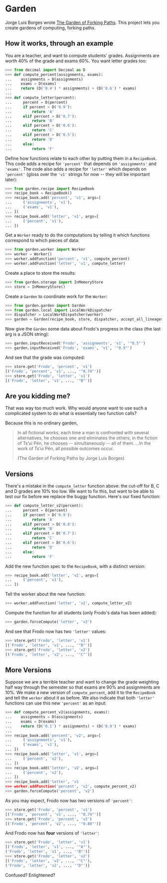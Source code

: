 Garden
======

Jorge Luis Borges wrote
[The Garden of Forking Paths](http://www.coldbacon.com/writing/borges-garden.html).
This project lets you create gardens of computing, forking paths.


How it works, through an example
--------------------------------

You are a teacher, and want to compute students' grades.  Assignments are worth
40% of the grade and exams 60%.  You want letter grades too:

```python
>>> from decimal import Decimal as D
>>> def compute_percent(assignments, exams):
...    assignments = D(assignments)
...    exams = D(exams)
...    return (D('0.4') * assignments) + (D('0.6') * exams)
...
>>> def compute_letter(percent):
...     percent = D(percent)
...     if percent > D('0.9'):
...         return 'A'
...     elif percent > D('0.7'):
...         return 'B'
...     elif percent > D('0.6'):
...         return 'C'
...     elif percent > D('0.5'):
...         return 'D'
...     else:
...         return 'F'
```

Define how functions relate to each other by putting them in a `RecipeBook`.
This code adds a recipe for `'percent'` that depends on
`'assignments'` and `'exams'`.  The code also adds a recipe for
`'letter'` which depends on `'percent'` (gloss over the `'v1'`
strings for now -- they will be important later):

```python
>>> from garden.recipe import RecipeBook
>>> recipe_book = RecipeBook()
>>> recipe_book.add('percent', 'v1', args=[
...     ('assignments', 'v1'),
...     ('exams', 'v1'),
... ])
>>> recipe_book.add('letter', 'v1', args=[
...     ('percent', 'v1'),
... ])
```


Get a `Worker` ready to do the computations by telling it which functions
correspond to which pieces of data:

```python
>>> from garden.worker import Worker
>>> worker = Worker()
>>> worker.addFunction('percent', 'v1', compute_percent)
>>> worker.addFunction('letter', 'v1', compute_letter)
```

Create a place to store the results:

```python
>>> from garden.storage import InMemoryStore
>>> store = InMemoryStore()
```

Create a `Garden` to coordinate work for the `Worker`:

```python
>>> from garden.garden import Garden
>>> from garden.local import LocalWorkDispatcher
>>> dispatcher = LocalWorkDispatcher(worker)
>>> garden = Garden(recipe_book, store, dispatcher, accept_all_lineages=True)
```

Now give the `Garden` some data about Frodo's progress in the class (the last
arg is a JSON string):

```python
>>> garden.inputReceived('Frodo', 'assignments', 'v1', '"0.5"')
>>> garden.inputReceived('Frodo', 'exams', 'v1', '"0.9"')
```

And see that the grade was computed:

```python
>>> store.get('Frodo', 'percent', 'v1')
[('Frodo', 'percent', 'v1', ..., '"0.74"')]
>>> store.get('Frodo', 'letter', 'v1')
[('Frodo', 'letter', 'v1', ..., '"B"')]
```

Are you kidding me?
-------------------

That was way too much work.  Why would anyone want to use such a complicated
system to do what is essentially two function calls?

Because this is no ordinary garden,

> In all fictional works, each time a man is confronted with several
> alternatives, he chooses one and eliminates the others; in the fiction of
> Ts’ui Pên, he chooses -- simultaneously -- all of them. ...In the work of
> Ts’ui Pên, all possible outcomes occur.
> 
> (The Garden of Forking Paths by Jorge Luis Borges)

Versions
--------

There's a mistake in the `compute_letter` function above: the cut-off for
B, C and D grades are 10% too low.  We want to fix this, but want to be able to
test our fix before we replace the buggy function.  Here's our fixed function:

```python
>>> def compute_letter_v2(percent):
...     percent = D(percent)
...     if percent > D('0.9'):
...         return 'A'
...     elif percent > D('0.8'):
...         return 'B'
...     elif percent > D('0.7'):
...         return 'C'
...     elif percent > D('0.6'):
...         return 'D'
...     else:
...         return 'F'
```

Add the new function spec to the `RecipeBook`, with a distinct version:

```python
>>> recipe_book.add('letter', 'v2', args=[
...     ('percent', 'v1'),
... ])
```

Tell the worker about the new function:

```python
>>> worker.addFunction('letter', 'v2', compute_letter_v2)
```

Compute the function for all students (only Frodo's data has been added):

```python
>>> garden.forceCompute('letter', 'v2')
```

And see that Frodo now has two `'letter'` values:

```python
>>> store.get('Frodo', 'letter', 'v1')
[('Frodo', 'letter', 'v1', ..., '"B"')]
>>> store.get('Frodo', 'letter', 'v2')
[('Frodo', 'letter', 'v2', ..., '"C"')]
```

More Versions
-------------

Suppose we are a terrible teacher and want to change the grade weighting
half way through the semester so that exams are 90% and assignments are 10%.
We make a new version of `compute_percent`, add it to the `RecipeBook`
and tell the `worker` about it as before.  We also indicate that both
`'letter'` functions can use this new `'percent'` as an input:

```python
>>> def compute_percent_v2(assignments, exams):
...    assignments = D(assignments)
...    exams = D(exams)
...    return (D('0.1') * assignments) + (D('0.9') * exams)
...
>>> recipe_book.add('percent', 'v2', args=[
...     ('assignments', 'v1'),
...     ('exams', 'v1'),
... ])
>>> recipe_book.add('letter', 'v1', args=[
...     ('percent', 'v2'),
... ])
>>> recipe_book.add('letter', 'v2', args=[
...     ('percent', 'v2'),
... ])
>>> recipe_book.add('letter', 'v1
>>> worker.addFunction('percent', 'v2', compute_percent_v2)
>>> garden.forceCompute('percent', 'v2')
```

As you may expect, Frodo now has two versions of `'percent'`:

```python
>>> store.get('Frodo', 'percent', 'v1')
[('Frodo', 'percent', 'v1', ..., '"0.74"')]
>>> store.get('Frodo', 'percent', 'v2')
[('Frodo', 'percent', 'v2', ..., '"0.80"')]
```

And Frodo now has **four** versions of `'letter'`:

```python
>>> store.get('Frodo', 'letter', 'v1')
[('Frodo', 'letter', 'v1', ..., '"A"'),
('Frodo', 'letter', 'v1', ..., '"B"')]
>>> store.get('Frodo', 'letter', 'v2')
[('Frodo', 'letter', 'v2', ..., '"C"'),
('Frodo', 'letter', 'v2', ..., '"D"')]
```

Confused?  Enlightened?